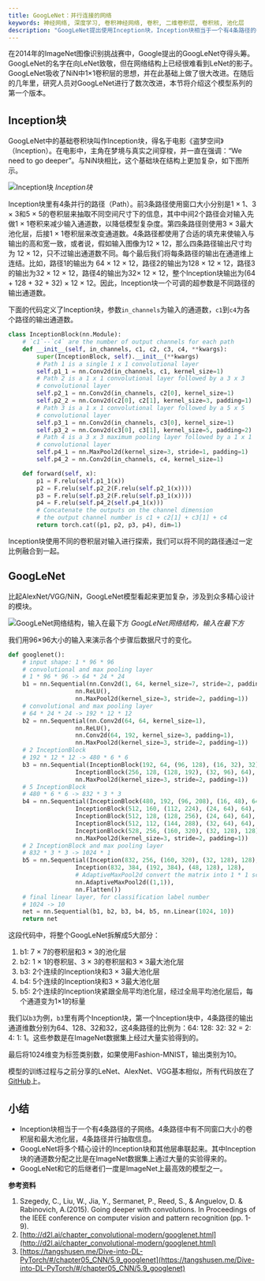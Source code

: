 ```yaml
---
title: GoogLeNet：并行连接的网络
keywords: 神经网络, 深度学习, 卷积神经网络, 卷积, 二维卷积层, 卷积核, 池化层
description: "GoogLeNet提出使用Inception块，Inception块相当于一个有4条路径的子网络。4条路径中有不同窗口大小的卷积层和最大池化层，4条路径并行抽取信息。"
---
```


在2014年的ImageNet图像识别挑战赛中，Google提出的GoogLeNet夺得头筹。GoogLeNet的名字在向LeNet致敬，但在网络结构上已经很难看到LeNet的影子。GoogLeNet吸收了NiN中1×1卷积层的思想，并在此基础上做了很大改进。在随后的几年里，研究人员对GoogLeNet进行了数次改进，本节将介绍这个模型系列的第一个版本。

## Inception块

GoogLeNet中的基础卷积块叫作Inception块，得名于电影《盗梦空间》（Inception）。在电影中，主角在梦境与真实之间穿梭，并一直在强调：“We need to go deeper”。与NiN块相比，这个基础块在结构上更加复杂，如下图所示。

![Inception块](http://aixingqiu-1258949597.cos.ap-beijing.myqcloud.com/2020-12-16-090602.png)
*Inception块*

Inception块里有4条并行的路径（Path）。前3条路径使用窗口大小分别是1 × 1、3 × 3和5 × 5的卷积层来抽取不同空间尺寸下的信息，其中中间2个路径会对输入先做1 × 1卷积来减少输入通道数，以降低模型复杂度。第四条路径则使用3 × 3最大池化层，后接1 × 1卷积层来改变通道数。4条路径都使用了合适的填充来使输入与输出的高和宽一致，或者说，假如输入图像为12 × 12，那么四条路径输出尺寸均为 12 × 12，只不过输出通道数不同。每个最后我们将每条路径的输出在通道维上连结。比如，路径1的输出为 64 × 12 × 12，路径2的输出为128 × 12 × 12，路径3的输出为32 × 12 × 12，路径4的输出为32× 12 × 12，整个Inception块输出为(64 + 128 + 32 + 32) × 12 × 12。因此，Inception块一个可调的超参数是不同路径的输出通道数。

下面的代码定义了Inception块，参数`in_channels`为输入的通道数，`c1`到`c4`为各个路径的输出通道数。

```python
class InceptionBlock(nn.Module):
    # `c1`--`c4` are the number of output channels for each path
    def __init__(self, in_channels, c1, c2, c3, c4, **kwargs):
        super(InceptionBlock, self).__init__(**kwargs)
        # Path 1 is a single 1 x 1 convolutional layer
        self.p1_1 = nn.Conv2d(in_channels, c1, kernel_size=1)
        # Path 2 is a 1 x 1 convolutional layer followed by a 3 x 3
        # convolutional layer
        self.p2_1 = nn.Conv2d(in_channels, c2[0], kernel_size=1)
        self.p2_2 = nn.Conv2d(c2[0], c2[1], kernel_size=3, padding=1)
        # Path 3 is a 1 x 1 convolutional layer followed by a 5 x 5
        # convolutional layer
        self.p3_1 = nn.Conv2d(in_channels, c3[0], kernel_size=1)
        self.p3_2 = nn.Conv2d(c3[0], c3[1], kernel_size=5, padding=2)
        # Path 4 is a 3 x 3 maximum pooling layer followed by a 1 x 1
        # convolutional layer
        self.p4_1 = nn.MaxPool2d(kernel_size=3, stride=1, padding=1)
        self.p4_2 = nn.Conv2d(in_channels, c4, kernel_size=1)

    def forward(self, x):
        p1 = F.relu(self.p1_1(x))
        p2 = F.relu(self.p2_2(F.relu(self.p2_1(x))))
        p3 = F.relu(self.p3_2(F.relu(self.p3_1(x))))
        p4 = F.relu(self.p4_2(self.p4_1(x)))
        # Concatenate the outputs on the channel dimension
        # the output channel number is c1 + c2[1] + c3[1] + c4
        return torch.cat((p1, p2, p3, p4), dim=1)
```

Inception块使用不同的卷积层对输入进行探索，我们可以将不同的路径通过一定比例融合到一起。

## GoogLeNet

比起AlexNet/VGG/NiN，GoogLeNet模型看起来更加复杂，涉及到众多精心设计的模块。

![GoogLeNet网络结构，输入在最下方](http://aixingqiu-1258949597.cos.ap-beijing.myqcloud.com/2020-12-16-090608.png)
*GoogLeNet网络结构，输入在最下方*

我们用96×96大小的输入来演示各个步骤后数据尺寸的变化。

```python
def googlenet():
    # input shape: 1 * 96 * 96
    # convolutional and max pooling layer 
    # 1 * 96 * 96 -> 64 * 24 * 24
    b1 = nn.Sequential(nn.Conv2d(1, 64, kernel_size=7, stride=2, padding=3),
                   nn.ReLU(),
                   nn.MaxPool2d(kernel_size=3, stride=2, padding=1))
    # convolutional and max pooling layer 
    # 64 * 24 * 24 -> 192 * 12 * 12
    b2 = nn.Sequential(nn.Conv2d(64, 64, kernel_size=1),
                   nn.ReLU(),
                   nn.Conv2d(64, 192, kernel_size=3, padding=1),
                   nn.MaxPool2d(kernel_size=3, stride=2, padding=1))
    # 2 InceptionBlock
    # 192 * 12 * 12 -> 480 * 6 * 6
    b3 = nn.Sequential(InceptionBlock(192, 64, (96, 128), (16, 32), 32),
                   InceptionBlock(256, 128, (128, 192), (32, 96), 64),
                   nn.MaxPool2d(kernel_size=3, stride=2, padding=1))
    # 5 InceptionBlock
    # 480 * 6 * 6 -> 832 * 3 * 3
    b4 = nn.Sequential(InceptionBlock(480, 192, (96, 208), (16, 48), 64),
                   InceptionBlock(512, 160, (112, 224), (24, 64), 64),
                   InceptionBlock(512, 128, (128, 256), (24, 64), 64),
                   InceptionBlock(512, 112, (144, 288), (32, 64), 64),
                   InceptionBlock(528, 256, (160, 320), (32, 128), 128),
                   nn.MaxPool2d(kernel_size=3, stride=2, padding=1))
    # 2 InceptionBlock and max pooling layer
    # 832 * 3 * 3 -> 1024 * 1
    b5 = nn.Sequential(Inception(832, 256, (160, 320), (32, 128), 128),
                   Inception(832, 384, (192, 384), (48, 128), 128),
                   # AdaptiveMaxPool2d convert the matrix into 1 * 1 scalar
                   nn.AdaptiveMaxPool2d((1,1)),
                   nn.Flatten())
    # final linear layer, for classification label number
    # 1024 -> 10
    net = nn.Sequential(b1, b2, b3, b4, b5, nn.Linear(1024, 10))
    return net
```

这段代码中，将整个GoogLeNet拆解成5大部分：

1. b1: 7 × 7的卷积层和3 × 3的池化层
2. b2: 1 × 1的卷积层、3 × 3的卷积层和3 × 3最大池化层
3. b3: 2个连续的Inception块和3 × 3最大池化层
4. b4: 5个连续的Inception块和3 × 3最大池化层
5. b5: 2个连续的Inception块紧跟全局平均池化层，经过全局平均池化层后，每个通道变为1×1的标量

我们以`b3`为例，`b3`里有两个Inception块，第一个Inception块中，4条路径的输出通道维数分别为64、128、32和32，这4条路径的比例为：64: 128: 32: 32 = 2: 4: 1: 1。这些参数是在ImageNet数据集上经过大量实验得到的。

最后将1024维变为标签类别数，如果使用Fashion-MNIST，输出类别为10。

模型的训练过程与之前分享的LeNet、AlexNet、VGG基本相似，所有代码放在了[GitHub](https://github.com/luweizheng/machine-learning-notes/blob/master/neural-network/cnn/pytorch/)上。

## 小结

* Inception块相当于一个有4条路径的子网络。4条路径中有不同窗口大小的卷积层和最大池化层，4条路径并行抽取信息。
* GoogLeNet将多个精心设计的Inception块和其他层串联起来。其中Inception块的通道数分配之比是在ImageNet数据集上通过大量的实验得来的。
* GoogLeNet和它的后继者们一度是ImageNet上最高效的模型之一。

**参考资料**

1. Szegedy, C., Liu, W., Jia, Y., Sermanet, P., Reed, S., & Anguelov, D. & Rabinovich, A.(2015). Going deeper with convolutions. In Proceedings of the IEEE conference on computer vision and pattern recognition (pp. 1-9).
2. [http://d2l.ai/chapter_convolutional-modern/googlenet.html](http://d2l.ai/chapter_convolutional-modern/googlenet.html)
3. [https://tangshusen.me/Dive-into-DL-PyTorch/#/chapter05_CNN/5.9_googlenet](https://tangshusen.me/Dive-into-DL-PyTorch/#/chapter05_CNN/5.9_googlenet)
